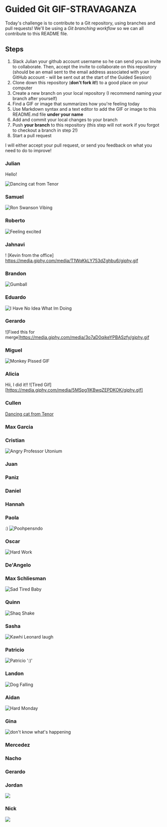 # Guided Git GIF-STRAVAGANZA

Today's challenge is to contribute to a Git repository, using branches and pull requests! We'll be using a _Git branching workflow_ so we can all contribute to this README file.



## Steps

1. Slack Julian your github account username so he can send you an invite to collaborate. Then, accept the invite to collaborate on this repository (should be an email sent to the email address associated with your GitHub account - will be sent out at the start of the Guided Session)
2. Clone down this repository (**don't fork it!**) to a good place on your computer
3. Create a new branch on your local repository (I recommend naming your branch after yourself)
4. Find a GIF or image that summarizes how you're feeling today
5. Use Markdown syntax and a text editor to add the GIF or image to this README.md file **under your name**
6. Add and commit your local changes to your branch
7. Push **your branch** to this repository (this step will not work if you forgot to checkout a branch in step 2!)
8. Start a pull request

I will either accept your pull request, or send you feedback on what you need to do to improve!


### Julian

Hello!

![Dancing cat from Tenor](https://media.tenor.com/QM-si3_EAyIAAAAC/listening-to-music-dancing.gif)


### Samuel
![Ron Swanson Vibing](https://media.giphy.com/media/TbPh7p3cfUAPC/giphy.gif)

### Roberto
![Feeling excited](https://www.iebschool.com/blog/wp-content/uploads/2015/03/hacer-venta.gif)

### Jahnavi
! [Kevin from the office] https://media.giphy.com/media/T1WqKkLY753dZghbu6/giphy.gif
### Brandon

![Gumball](https://45.media.tumblr.com/c3e99f803fc762ccde32c407d7d3f4e1/tumblr_nbaxhfLzSj1tcq9tho1_500.gif)

### Eduardo

![I Have No Idea What Im Doing](https://media.giphy.com/media/rAm0u2k17rM3e/giphy.gif)

### Gerardo

![Fixed this for merge]https://media.giphy.com/media/3o7aD0qikeYPBASzfy/giphy.gif

### Miguel

![Monkey Pissed GIF](https://tenor.com/view/monkey-pissed-mad-angry-furious-gif-4720563)

### Alicia

Hii, I did it!!
![Tired Gif][https://media.giphy.com/media/5MSpg1lKBwqZEPDKOK/giphy.gif]

### Cullen

[Dancing cat from Tenor](https://media.tenor.com/QM-si3_EAyIAAAAC/listening-to-music-dancing.gif)

### Max Garcia

### Cristian
![Angry Professor Utonium](https://i.redd.it/o2c326951o091.gif)

### Juan

### Paniz

### Daniel

### Hannah

### Paola
:)
![Poohpensndo](https://media.giphy.com/media/777Aby0ZetYE8/giphy.gif)

### Oscar
![Hard Work](https://th.bing.com/th/id/R.ec51a2405ef2662278140d7830fbbe2f?rik=BJ64k8uStjN5TQ&riu=http%3a%2f%2f24.media.tumblr.com%2f230a60097a57d5e1242d9fa244f46799%2ftumblr_msk1s40iTO1qat8sbo1_500.gif&ehk=8v6RFDn9CIe377IyIqSNgr5gwNJQ0WaqC3L%2fiii74hw%3d&risl=&pid=ImgRaw&r=0)

### De'Angelo

### Max Schliesman
![Sad Tired Baby](https://media1.tenor.com/images/7b450db04f95674f3af1f8d378f13650/tenor.gif?itemid=7995639)
### Quinn

![Shaq Shake](https://tenor.com/view/yes-ayye-zoom-shoulder-shake-gif-14839794.gif)

### Sasha

![Kawhi Leonard laugh](https://media.giphy.com/media/XbDWBEVcvBhJhLjZ16/giphy.gif)

### Patricio


![Patricio](http://2.bp.blogspot.com/_aXiCUcACFVs/TJz1prL60aI/AAAAAAAAAjI/KADpxQnBwMc/s1600/1278956355832-dumpfm-jeanette-alien_dance.gif)
':)'


### Landon
![Dog Falling](https://i.pinimg.com/originals/32/05/84/320584bd5a65066abd65c75a4c3eff89.gif)
### Aidan
![Hard Monday](https://tenor.com/view/thmbjm-hard-monday-gif-26064218)

### Gina

![don't know what's happening](https://images.app.goo.gl/joK5CmtLK3BPTXNt5)

### Mercedez

### Nacho

### Gerardo

### Jordan

![](https://media1.giphy.com/media/AVpE6BqnOvbzi/giphy.gif)

### Nick

![](https://thumbs.gfycat.com/UnevenGloriousBallpython-max-1mb.gif)
